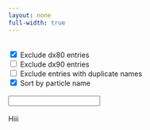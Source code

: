 ```yaml
---
layout: none
full-width: true
---
```


<head> 
    <meta charset="UTF-8">
    <meta name="viewport" content="width=device-width, initial-scale=1.0">
    <title>Create Table</title>
</head>

<body class="container">
    <form >
        <br>
        <input type="checkbox" id="noDX80" name="noDX80" value="noDX80" checked=true>
        <label for="noDX80"> Exclude dx80 entries </label><br>
        <input type="checkbox" id="noDX90" name="noDX90" value="noDX90">
        <label for="noDX90"> Exclude dx90 entries </label><br>
        <input type="checkbox" id="noDupes" name="noDupes" value="noDupes">        
        <label for="noDupes"> Exclude entries with duplicate names </label><br>
        <input type="checkbox" id="sortName" name="sortName" value="sortName" checked=true>
        <label for="sortName"> Sort by particle name </label><br>
        <br><input type="text" id="searchname" name="searchname"><br><br>
        <!-- <button type="button" id="generateTableButton">Generate Table</button><br><br> -->
        <meh id="totaltext">Hiii</meh>
    </form>
    <div id="tableContainer"></div>
    <script type="module" async>
        import { fetchJSONData, generateTable } from './tf2.js';
        window.fetchJSONData = fetchJSONData;
        window.generateTable = generateTable;
        fetchJSONData();
        /*document.getElementById("generateTableButton").addEventListener("click", function(event) {
            event.preventDefault();  // Prevents page reload
            generateTable();         // Calls the function to generate the table
        });*/
        document.getElementById("searchname").addEventListener("input", function(event) {
            event.preventDefault();  // Prevents page reload
            generateTable();         // Calls the function to generate the table
        });
        document.getElementById("searchname").addEventListener('keydown', function(event) {
            if (event.key === 'Enter') {
                event.preventDefault();
            }
        });
        document.getElementById("noDX80").addEventListener("click", function(event) { generateTable(); });
        document.getElementById("noDX90").addEventListener("click", function(event) { generateTable(); });
        document.getElementById("noDupes").addEventListener("click", function(event) { generateTable(); });
        document.getElementById("sortName").addEventListener("click", function(event) { generateTable(); });
    </script>
</body>

<style>
    .container {
        max-width: 100%; /* Increase this value to make the page wider */
        margin: 0 auto; /* Centers the container */
        padding: 0 20px; /* Adjust padding if needed */
    }
</style>